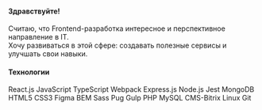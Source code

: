 #### Здравствуйте!

Считаю, что Frontend-разработка интересное и перспективное направление в IT.  
Хочу развиваться в этой сфере: создавать полезные сервисы и улучшать свои навыки.

#### Технологии

React.js JavaScript TypeScript Webpack 
Express.js Node.js Jest MongoDB
HTML5 CSS3 Figma BEM Sass Pug Gulp
PHP MySQL CMS-Bitrix
Linux Git  
